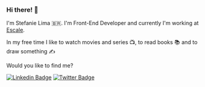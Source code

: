 ### Hi there! 💖
I'm Stefanie Lima 🇧🇷. I'm Front-End Developer and currently I'm working at [Escale](https://escale.com.br/).

In my free time I like to watch movies and series 📺, to read books 📚 and to draw something ✍️

Would you like to find me?

[![Linkedin Badge](https://img.shields.io/badge/-LinkedIn-blue?style=flat-square&logo=Linkedin&logoColor=white&link=https://www.linkedin.com/in/stefanielima/)](https://www.linkedin.com/in/stefanielima/)
[![Twitter Badge](https://img.shields.io/badge/-Twitter-1ca0f1?style=flat-square&labelColor=1ca0f1&logo=twitter&logoColor=white&link=https://twitter.com/steelims)](https://twitter.com/steelims)
